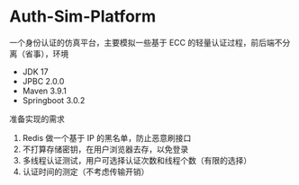 # Auth-Sim-Platform

一个身份认证的仿真平台，主要模拟一些基于 ECC 的轻量认证过程，前后端不分离（省事），环境

- JDK 17
- JPBC 2.0.0
- Maven 3.9.1
- Springboot 3.0.2 

准备实现的需求

1. Redis 做一个基于 IP 的黑名单，防止恶意刷接口
2. 不打算存储密钥，在用户浏览器去存，以免登录
3. 多线程认证测试，用户可选择认证次数和线程个数（有限的选择）
4. 认证时间的测定（不考虑传输开销）
